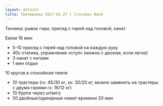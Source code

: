 ```yaml
---
layout: default
title: Тренировка 2017-01-27 | Crossbox Band
---
```


Техника: рывок гири, присед с гирей над головой, канат

Емом 16 мин
- 5-10 присед с гирей над головой на каждую руку
- 40с статика, упражнение «стул» (можно с диском, если легко)
- 3 канат с ногами 
- 1 мин отдых

10 кругов в спокойном темпе
- 10 трастеры (rx: 45/30 кг, sx: 30/20 кг, можно заменить на трастеры с двумя гирями rx: 16/12 кг)
- 10 бурпи через штангу
- 50 двойные/одинарные
лимит времени 20 мин